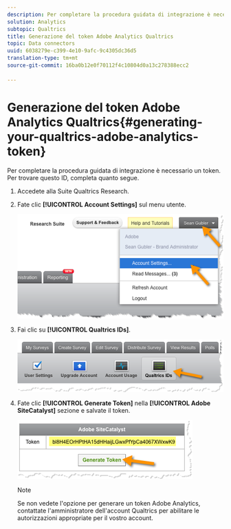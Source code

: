 ```yaml
---
description: Per completare la procedura guidata di integrazione è necessario un token. Per trovare questo ID, completa quanto segue.
solution: Analytics
subtopic: Qualtrics
title: Generazione del token Adobe Analytics Qualtrics
topic: Data connectors
uuid: 6038279e-c399-4e10-9afc-9c4305dc36d5
translation-type: tm+mt
source-git-commit: 16ba0b12e0f70112f4c10804d0a13c278388ecc2

---
```



# Generazione del token Adobe Analytics Qualtrics{#generating-your-qualtrics-adobe-analytics-token}

Per completare la procedura guidata di integrazione è necessario un token. Per trovare questo ID, completa quanto segue.

1. Accedete alla Suite Qualtrics Research.
1. Fate clic **[!UICONTROL Account Settings]** sul menu utente.

   ![](assets/qualtrics-token-1.png)

1. Fai clic su **[!UICONTROL Qualtrics IDs]**.

   ![](assets/qualtrics-token-2.png)

1. Fate clic **[!UICONTROL Generate Token]** nella **[!UICONTROL Adobe SiteCatalyst]** sezione e salvate il token.

   ![](assets/qualtrics-token-3.png)

   >[!NOTE]
   >
   >Se non vedete l'opzione per generare un token Adobe Analytics, contattate l'amministratore dell'account Qualtrics per abilitare le autorizzazioni appropriate per il vostro account.

